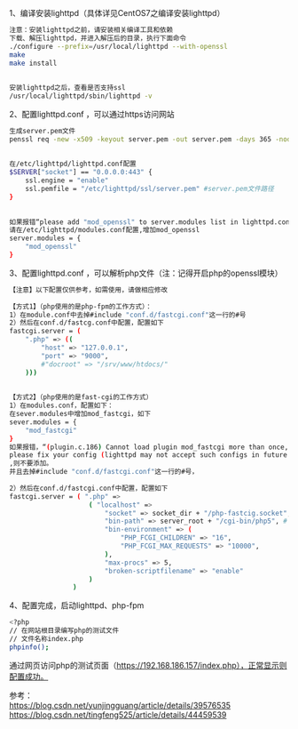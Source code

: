 1、编译安装lighttpd（具体详见CentOS7之编译安装lighttpd）
```bash
注意：安装lighttpd之前，请安装相关编译工具和依赖
下载、解压lighttpd，并进入解压后的目录，执行下面命令
./configure --prefix=/usr/local/lighttpd --with-openssl 
make
make install
 
 
安装lighttpd之后，查看是否支持ssl
/usr/local/lighttpd/sbin/lighttpd -v
```

2、配置lighttpd.conf ，可以通过https访问网站
```bash
生成server.pem文件
penssl req -new -x509 -keyout server.pem -out server.pem -days 365 -nodes
 
 
在/etc/lighttpd/lighttpd.conf配置
$SERVER["socket"] == "0.0.0.0:443" {
    ssl.engine = "enable"
    ssl.pemfile = "/etc/lighttpd/ssl/server.pem" #server.pem文件路径
}
 
 
如果报错“please add "mod_openssl" to server.modules list in lighttpd.conf”，
请在/etc/lighttpd/modules.conf配置,增加mod_openssl
server.modules = {
    "mod_openssl"
}
```

3、配置lighttpd.conf ，可以解析php文件（注：记得开启php的openssl模块）
```bash
【注意】以下配置仅供参考，如需使用，请做相应修改
 
【方式1】（php使用的是php-fpm的工作方式）：
1）在module.conf中去掉#include "conf.d/fastcgi.conf"这一行的#号
2）然后在conf.d/fastcg.conf中配置，配置如下
fastcgi.server = (
    ".php" => ((
        "host" => "127.0.0.1",
        "port" => "9000",
        #"docroot" => "/srv/www/htdocs/"
    )))
 
 
【方式2】（php使用的是fast-cgi的工作方式）
1）在modules.conf，配置如下：
在sever.modules中增加mod_fastcgi，如下
sever.modules = {
    "mod_fastcgi"
}
如果报错，“(plugin.c.186) Cannot load plugin mod_fastcgi more than once, 
please fix your config (lighttpd may not accept such configs in future releases)”
,则不要添加。
并且去掉#include "conf.d/fastcgi.conf"这一行的#号，
 
2）然后在conf.d/fastcgi.conf中配置，配置如下
fastcgi.server = ( ".php" =>
                    ( "localhost" =>
                        "socket" => socket_dir + "/php-fastcig.socket", # 指定socket所在位置
                        "bin-path" => server_root + "/cgi-bin/php5", # php-cgi所在的路径
                        "bin-environment" => (
                            "PHP_FCGI_CHILDREN" => "16",
                            "PHP_FCGI_MAX_REQUESTS" => "10000",
                        ),
                        "max-procs" => 5,
                        "broken-scriptfilename" => "enable"
                    )
                )
```

4、配置完成，启动lighttpd、php-fpm
```bash
<?php
// 在网站根目录编写php的测试文件
// 文件名称index.php
phpinfo();
```

通过网页访问php的测试页面（https://192.168.186.157/index.php），正常显示则配置成功。


参考：  
https://blog.csdn.net/yunjingguang/article/details/39576535  
https://blog.csdn.net/tingfeng525/article/details/44459539  

